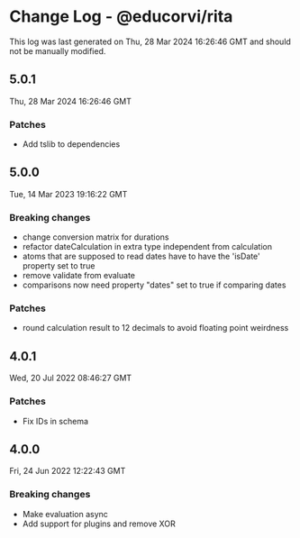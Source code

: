 # Change Log - @educorvi/rita

This log was last generated on Thu, 28 Mar 2024 16:26:46 GMT and should not be manually modified.

## 5.0.1

Thu, 28 Mar 2024 16:26:46 GMT

### Patches

-   Add tslib to dependencies

## 5.0.0

Tue, 14 Mar 2023 19:16:22 GMT

### Breaking changes

-   change conversion matrix for durations
-   refactor dateCalculation in extra type independent from calculation
-   atoms that are supposed to read dates have to have the 'isDate' property set to true
-   remove validate from evaluate
-   comparisons now need property "dates" set to true if comparing dates

### Patches

-   round calculation result to 12 decimals to avoid floating point weirdness

## 4.0.1

Wed, 20 Jul 2022 08:46:27 GMT

### Patches

-   Fix IDs in schema

## 4.0.0

Fri, 24 Jun 2022 12:22:43 GMT

### Breaking changes

-   Make evaluation async
-   Add support for plugins and remove XOR
